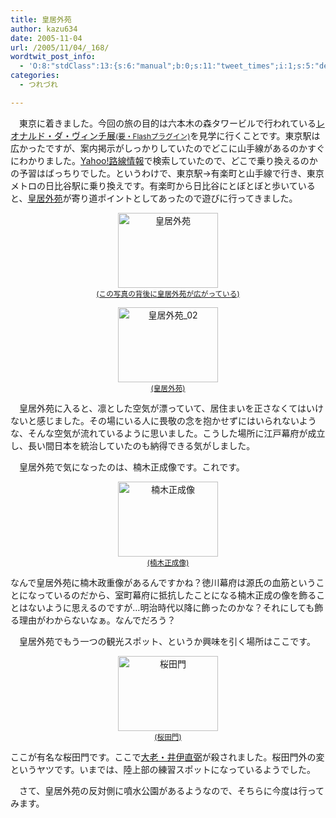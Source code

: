 ```yaml
---
title: 皇居外苑
author: kazu634
date: 2005-11-04
url: /2005/11/04/_168/
wordtwit_post_info:
  - 'O:8:"stdClass":13:{s:6:"manual";b:0;s:11:"tweet_times";i:1;s:5:"delay";i:0;s:7:"enabled";i:1;s:10:"separation";s:2:"60";s:7:"version";s:3:"3.7";s:14:"tweet_template";b:0;s:6:"status";i:2;s:6:"result";a:0:{}s:13:"tweet_counter";i:2;s:13:"tweet_log_ids";a:1:{i:0;i:2139;}s:9:"hash_tags";a:0:{}s:8:"accounts";a:1:{i:0;s:7:"kazu634";}}'
categories:
  - つれづれ

---
```

<div class="section">
<p>
    　東京に着きました。今回の旅の目的は六本木の森タワービルで行われている<a href="http://www.leonardodavinci.jp/index.html" onclick="__gaTracker('send', 'event', 'outbound-article', 'http://www.leonardodavinci.jp/index.html', 'レオナルド・ダ・ヴィンチ展(要・Flashプラグイン)');" target="blank">レオナルド・ダ・ヴィンチ展<small>(要・Flashプラグイン)</small></a>を見学に行くことです。東京駅は広かったですが、案内掲示がしっかりしていたのでどこに山手線があるのかすぐにわかりました。<a href="http://www.leonardodavinci.jp/index.html" onclick="__gaTracker('send', 'event', 'outbound-article', 'http://www.leonardodavinci.jp/index.html', 'Yahoo!路線情報');" target="blank">Yahoo!路線情報</a>で検索していたので、どこで乗り換えるのかの予習はばっちりでした。というわけで、東京駅→有楽町と山手線で行き、東京メトロの日比谷駅に乗り換えです。有楽町から日比谷にとぼとぼと歩いていると、<a href="http://www.mapfan.com/spotdetail.cgi?ZM=9&SPOTCODE=SHH00LM&u1=%2Fkeywordsrch%2Ecgi%3FSRCHKIND%5F%5FSRCH%5FNAME%7E%7EPARAM%5F%5F%25B9%25C4%25B5%25EF%25B3%25B0%25B1%25F1&s1=%A5%B9%A5%DD%A5%C3%A5%C8%A5%AD%A1%BC%A5%EF%A1%BC%A5%C9%A1%A7%B9%C4%B5%EF%B3%B0%B1%F1&BU=" onclick="__gaTracker('send', 'event', 'outbound-article', 'http://www.mapfan.com/spotdetail.cgi?ZM=9&SPOTCODE=SHH00LM&u1=%2Fkeywordsrch%2Ecgi%3FSRCHKIND%5F%5FSRCH%5FNAME%7E%7EPARAM%5F%5F%25B9%25C4%25B5%25EF%25B3%25B0%25B1%25F1&s1=%A5%B9%A5%DD%A5%C3%A5%C8%A5%AD%A1%BC%A5%EF%A1%BC%A5%C9%A1%A7%B9%C4%B5%EF%B3%B0%B1%F1&BU=', '皇居外苑');" target="blank">皇居外苑</a>が寄り道ポイントとしてあったので遊びに行ってきました。
</p>
  
<p>
<center>
<a href="http://image.blog.livedoor.jp/simoom634/imgs/6/e/6ee8adfa.jpg" onclick="__gaTracker('send', 'event', 'outbound-article', 'http://image.blog.livedoor.jp/simoom634/imgs/6/e/6ee8adfa.jpg', '(この写真の背後に皇居外苑が広がっている)');" target="blank"><img width="160" alt="皇居外苑" src="http://image.blog.livedoor.jp/simoom634/imgs/6/e/6ee8adfa-s.jpg" class="pict" height="120" border="0" /><br /><small>(この写真の背後に皇居外苑が広がっている)</small></a>
</center>
</p>
  
<p>
</p>
  
<p>
<center>
<a href="http://image.blog.livedoor.jp/simoom634/imgs/2/9/29389bdf.jpg
" onclick="__gaTracker('send', 'event', 'outbound-article', 'http://image.blog.livedoor.jp/simoom634/imgs/2/9/29389bdf.jpg\n', '(皇居外苑)');" target="blank"><img width="160" alt="皇居外苑_02" src="http://image.blog.livedoor.jp/simoom634/imgs/2/9/29389bdf-s.jpg
" class="pict" height="120" border="0" /><br /><small>(皇居外苑)</small></a>
</center>
</p></p> 
  
<p>
    　皇居外苑に入ると、凛とした空気が漂っていて、居住まいを正さなくてはいけないと感じました。その場にいる人に畏敬の念を抱かせずにはいられないような、そんな空気が流れているように思いました。こうした場所に江戸幕府が成立し、長い間日本を統治していたのも納得できる気がしました。
</p></p> 
  
<p>
    　皇居外苑で気になったのは、楠木正成像です。これです。
</p>
  
<p>
<center>
<a href="http://image.blog.livedoor.jp/simoom634/imgs/0/5/05ba7ee0.jpg" onclick="__gaTracker('send', 'event', 'outbound-article', 'http://image.blog.livedoor.jp/simoom634/imgs/0/5/05ba7ee0.jpg', '(楠木正成像)');" target="blank"><img width="160" alt="楠木正成像" src="http://image.blog.livedoor.jp/simoom634/imgs/0/5/05ba7ee0-s.jpg" class="pict" height="120" border="0" /><br /><small>(楠木正成像)</small></a>
</center>
</p></p> 
  
<p>
    なんで皇居外苑に楠木政重像があるんですかね？徳川幕府は源氏の血筋ということになっているのだから、室町幕府に抵抗したことになる楠木正成の像を飾ることはないように思えるのですが…明治時代以降に飾ったのかな？それにしても飾る理由がわからないなぁ。なんでだろう？
</p></p> 
  
<p>
    　皇居外苑でもう一つの観光スポット、というか興味を引く場所はここです。
</p>
  
<p>
<center>
<a href="http://image.blog.livedoor.jp/simoom634/imgs/e/c/ec2b6527.jpg" onclick="__gaTracker('send', 'event', 'outbound-article', 'http://image.blog.livedoor.jp/simoom634/imgs/e/c/ec2b6527.jpg', '(桜田門)');" target="blank"><img width="160" alt="桜田門" src="http://image.blog.livedoor.jp/simoom634/imgs/e/c/ec2b6527-s.jpg" class="pict" height="120" border="0" /><br /><small>(桜田門)</small></a>
</center>
</p>
  
<p>
    ここが有名な桜田門です。ここで<a href="http://ja.wikipedia.org/wiki/%E4%BA%95%E4%BC%8A%E7%9B%B4%E5%BC%BC" onclick="__gaTracker('send', 'event', 'outbound-article', 'http://ja.wikipedia.org/wiki/%E4%BA%95%E4%BC%8A%E7%9B%B4%E5%BC%BC', '大老・井伊直弼');" target="blank">大老・井伊直弼</a>が殺されました。桜田門外の変というヤツです。いまでは、陸上部の練習スポットになっているようでした。
</p></p> 
  
<p>
    　さて、皇居外苑の反対側に噴水公園があるようなので、そちらに今度は行ってみます。
</p>
</div>
